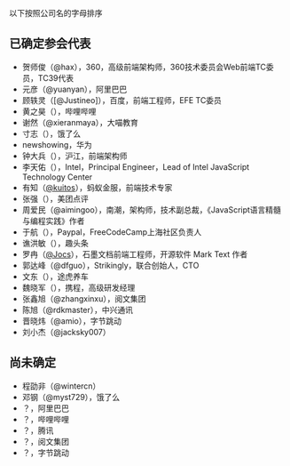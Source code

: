 以下按照公司名的字母排序

## 已确定参会代表

- 贺师俊（@hax），360，高级前端架构师，360技术委员会Web前端TC委员，TC39代表
- 元彦（@yuanyan），阿里巴巴
- 顾轶灵（[@Justineo]），百度，前端工程师，EFE TC委员
- 黄之昊（），哔哩哔哩
- 谢然（@xieranmaya），大喵教育
- 寸志（），饿了么
- newshowing，华为
- 钟大兵（），沪江，前端架构师
- 李天佑（），Intel，Principal Engineer，Lead of Intel JavaScript Technology Center
- 有知（[@kuitos](https://github.com/kuitos)），蚂蚁金服，前端技术专家
- 张强（），美团点评
- 周爱民（@aimingoo），南潮，架构师，技术副总裁，《JavaScript语言精髓与编程实践》作者
- 于航（），Paypal，FreeCodeCamp上海社区负责人
- 谯洪敏（），趣头条
- 罗冉（[@Jocs](https://github.com/Jocs)），石墨文档前端工程师，开源软件 Mark Text 作者
- 郭达峰（@dfguo），Strikingly，联合创始人，CTO
- 文东（），途虎养车
- 魏晓军（），携程，高级研发经理
- 张鑫旭（@zhangxinxu），阅文集团
- 陈旭（@rdkmaster），中兴通讯
- 晋晓炜（@amio），字节跳动
- 刘小杰（@jacksky007）

## 尚未确定

- 程劭非（@wintercn）
- 邓钢（@myst729），饿了么
- ？，阿里巴巴
- ？，哔哩哔哩
- ？，腾讯
- ？，阅文集团
- ？，字节跳动
